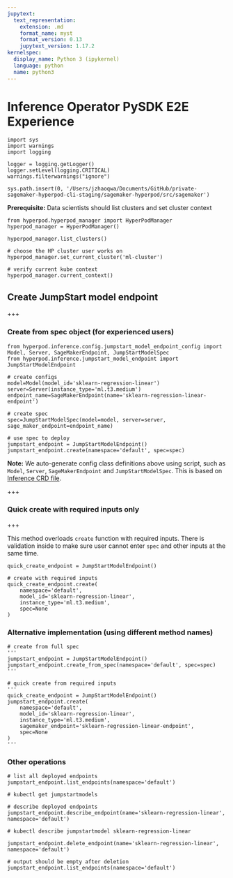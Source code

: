 ```yaml
---
jupytext:
  text_representation:
    extension: .md
    format_name: myst
    format_version: 0.13
    jupytext_version: 1.17.2
kernelspec:
  display_name: Python 3 (ipykernel)
  language: python
  name: python3
---
```


# Inference Operator PySDK E2E Experience

```{code-cell} ipython3
import sys
import warnings
import logging

logger = logging.getLogger()
logger.setLevel(logging.CRITICAL)
warnings.filterwarnings("ignore")

sys.path.insert(0, '/Users/jzhaoqwa/Documents/GitHub/private-sagemaker-hyperpod-cli-staging/sagemaker-hyperpod/src/sagemaker')
```

<b>Prerequisite:</b> Data scientists should list clusters and set cluster context

```{code-cell} ipython3
from hyperpod.hyperpod_manager import HyperPodManager
hyperpod_manager = HyperPodManager()
```

```{code-cell} ipython3
hyperpod_manager.list_clusters()
```

```{code-cell} ipython3
# choose the HP cluster user works on
hyperpod_manager.set_current_cluster('ml-cluster')
```

```{code-cell} ipython3
# verify current kube context
hyperpod_manager.current_context()
```

## Create JumpStart model endpoint

+++

### Create from spec object (for experienced users)

```{code-cell} ipython3
from hyperpod.inference.config.jumpstart_model_endpoint_config import Model, Server, SageMakerEndpoint, JumpStartModelSpec
from hyperpod.inference.jumpstart_model_endpoint import JumpStartModelEndpoint
```

```{code-cell} ipython3
# create configs
model=Model(model_id='sklearn-regression-linear')
server=Server(instance_type='ml.t3.medium')
endpoint_name=SageMakerEndpoint(name='sklearn-regression-linear-endpoint')

# create spec
spec=JumpStartModelSpec(model=model, server=server, sage_maker_endpoint=endpoint_name)
```

```{code-cell} ipython3
# use spec to deploy
jumpstart_endpoint = JumpStartModelEndpoint()
jumpstart_endpoint.create(namespace='default', spec=spec)
```

<b>Note:</b> We auto-generate config class definitions above using script, such as `Model`, `Server`, `SageMakerEndpoint` and `JumpStartModelSpec`. This is based on [Inference CRD file](https://code.amazon.com/packages/AWSCrescendoInferenceOperator/blobs/mainline/--/dist/config/crd/inference.sagemaker.aws.amazon.com_jumpstartmodels.yaml).

+++

### Quick create with required inputs only

+++

This method overloads `create` function with required inputs. There is validation inside to make sure user cannot enter `spec` and other inputs at the same time.

```{code-cell} ipython3
quick_create_endpoint = JumpStartModelEndpoint()

# create with required inputs
quick_create_endpoint.create(
    namespace='default',
    model_id='sklearn-regression-linear',
    instance_type='ml.t3.medium',
    spec=None
)
```

### Alternative implementation (using different method names)

```{code-cell} ipython3
# create from full spec
'''
jumpstart_endpoint = JumpStartModelEndpoint()
jumpstart_endpoint.create_from_spec(namespace='default', spec=spec)
'''

# quick create from required inputs
'''
quick_create_endpoint = JumpStartModelEndpoint()
jumpstart_endpoint.create(
    namespace='default',
    model_id='sklearn-regression-linear',
    instance_type='ml.t3.medium',
    sagemaker_endpoint='sklearn-regression-linear-endpoint',
    spec=None
)
'''
```

### Other operations

```{code-cell} ipython3
# list all deployed endpoints
jumpstart_endpoint.list_endpoints(namespace='default')

# kubectl get jumpstartmodels
```

```{code-cell} ipython3
# describe deployed endpoints
jumpstart_endpoint.describe_endpoint(name='sklearn-regression-linear', namespace='default')

# kubectl describe jumpstartmodel sklearn-regression-linear
```

```{code-cell} ipython3
jumpstart_endpoint.delete_endpoint(name='sklearn-regression-linear', namespace='default')
```

```{code-cell} ipython3
# output should be empty after deletion
jumpstart_endpoint.list_endpoints(namespace='default')
```
